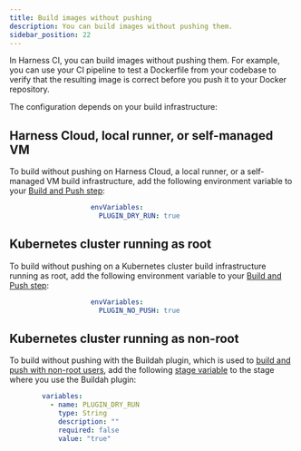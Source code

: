 ```yaml
---
title: Build images without pushing
description: You can build images without pushing them.
sidebar_position: 22
---
```


In Harness CI, you can build images without pushing them. For example, you can use your CI pipeline to test a Dockerfile from your codebase to verify that the resulting image is correct before you push it to your Docker repository.

The configuration depends on your build infrastructure:

## Harness Cloud, local runner, or self-managed VM

To build without pushing on Harness Cloud, a local runner, or a self-managed VM build infrastructure, add the following environment variable to your [Build and Push step](/docs/continuous-integration/use-ci/build-and-upload-artifacts/build-and-upload-an-artifact):

```yaml
                    envVariables:
                      PLUGIN_DRY_RUN: true
```

## Kubernetes cluster running as root

To build without pushing on a Kubernetes cluster build infrastructure running as root, add the following environment variable to your [Build and Push step](/docs/continuous-integration/use-ci/build-and-upload-artifacts/build-and-upload-an-artifact):

```yaml
                    envVariables:
                      PLUGIN_NO_PUSH: true
```

## Kubernetes cluster running as non-root

To build without pushing with the Buildah plugin, which is used to [build and push with non-root users](/docs/continuous-integration/use-ci/build-and-upload-artifacts/build-and-push-nonroot.md), add the following [stage variable](/docs/platform/pipelines/add-a-stage/#option-stage-variables) to the stage where you use the Buildah plugin:

```yaml
        variables:
          - name: PLUGIN_DRY_RUN
            type: String
            description: ""
            required: false
            value: "true"
```
